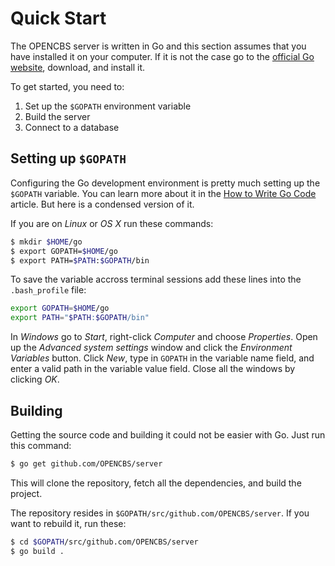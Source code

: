 # Quick Start

The OPENCBS server is written in Go and this section assumes that you have installed it on your computer. If it is not the case go to the [official Go website](http://golang.org), download, and install it.

To get started, you need to:

1. Set up the `$GOPATH` environment variable
2. Build the server
3. Connect to a database

## Setting up `$GOPATH`

Configuring the Go development environment is pretty much setting up the `$GOPATH` variable. You can learn more about it in the [How to Write Go Code](https://golang.org/doc/code.html) article. But here is a condensed version of it.

If you are on *Linux* or *OS X* run these commands:

```bash
$ mkdir $HOME/go
$ export GOPATH=$HOME/go
$ export PATH=$PATH:$GOPATH/bin
```

To save the variable accross terminal sessions add these lines into the `.bash_profile` file:

```bash
export GOPATH=$HOME/go
export PATH="$PATH:$GOPATH/bin"
```

In *Windows* go to *Start*, right-click *Computer* and choose *Properties*. Open up the *Advanced system settings* window and click the *Environment Variables* button. Click *New*, type in `GOPATH` in the variable name field, and enter a valid path in the variable value field. Close all the windows by clicking *OK*.

## Building

Getting the source code and building it could not be easier with Go. Just run this command:

```bash
$ go get github.com/OPENCBS/server
```

This will clone the repository, fetch all the dependencies, and build the project.

The repository resides in `$GOPATH/src/github.com/OPENCBS/server`. If you want to rebuild it, run these:

```bash
$ cd $GOPATH/src/github.com/OPENCBS/server
$ go build .
```
